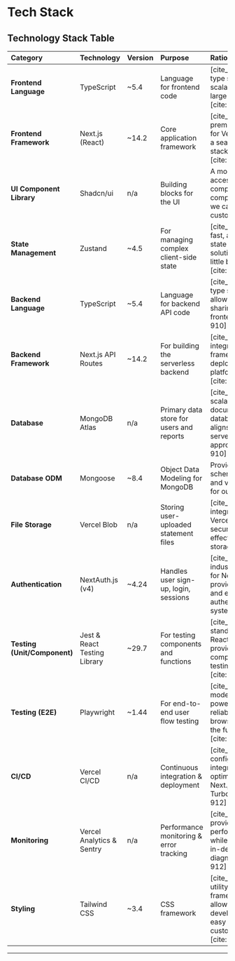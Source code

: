 # Tech Stack

## Technology Stack Table

| Category | Technology | Version | Purpose | Rationale |
| :--- | :--- | :--- | :--- | :--- |
| **Frontend Language** | TypeScript | ~5.4 | Language for frontend code | [cite_start]Provides type safety and scalability for a large codebase. [cite: 910] |
| **Frontend Framework** | Next.js (React) | ~14.2 | Core application framework | [cite_start]The premier framework for Vercel, offering a seamless full-stack experience. [cite: 910] |
| **UI Component Library** | Shadcn/ui | n/a | Building blocks for the UI | A modern, accessible, and composable set of components that we can own and customize. |
| **State Management** | Zustand | ~4.5 | For managing complex client-side state | [cite_start]Minimal, fast, and scalable state management solution with very little boilerplate. [cite: 910] |
| **Backend Language** | TypeScript | ~5.4 | Language for backend API code | [cite_start]Ensures type safety and allows code/type sharing with the frontend. [cite: 910] |
| **Backend Framework** | Next.js API Routes | ~14.2 | For building the serverless backend | [cite_start]Natively integrated into our framework and deployment platform (Vercel). [cite: 910] |
| **Database** | MongoDB Atlas | n/a | Primary data store for users and reports | [cite_start]A scalable, document-based database that aligns with our serverless approach. [cite: 910] |
| **Database ODM** | Mongoose | ~8.4 | Object Data Modeling for MongoDB | Provides a robust schema definition and validation layer for our database. |
| **File Storage** | Vercel Blob | n/a | Storing user-uploaded statement files | [cite_start]Natively integrated with Vercel for simple, secure, and cost-effective file storage. [cite: 911] |
| **Authentication** | NextAuth.js (v4) | ~4.24 | Handles user sign-up, login, sessions | [cite_start]The industry standard for Next.js, providing a secure and extensible authentication system. [cite: 911] |
| **Testing (Unit/Component)** | Jest & React Testing Library | ~29.7 | For testing components and functions | [cite_start]Industry standard for the React ecosystem, providing a comprehensive testing toolkit. [cite: 911] |
| **Testing (E2E)** | Playwright | ~1.44 | For end-to-end user flow testing | [cite_start]A modern and powerful tool for reliable cross-browser testing of the full application. [cite: 911] |
| **CI/CD** | Vercel CI/CD | n/a | Continuous integration & deployment | [cite_start]Zero-configuration, Git-integrated pipeline optimized for Next.js and Turborepo. [cite: 912] |
| **Monitoring** | Vercel Analytics & Sentry | n/a | Performance monitoring & error tracking | [cite_start]Vercel provides real-time performance data, while Sentry offers in-depth error diagnostics. [cite: 912] |
| **Styling** | Tailwind CSS | ~3.4 | CSS framework | [cite_start]A utility-first framework that allows for rapid UI development and easy customization. [cite: 912] |

***
